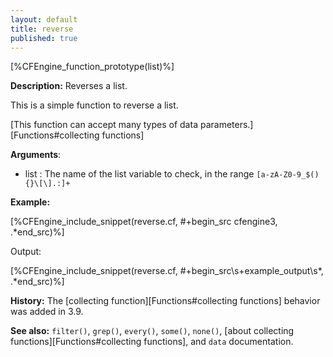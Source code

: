 ```yaml
---
layout: default
title: reverse
published: true
---
```


[%CFEngine_function_prototype(list)%]

**Description:** Reverses a list.

This is a simple function to reverse a list.

[This function can accept many types of data parameters.][Functions#collecting functions]

**Arguments**:

* list : The name of the list variable to check, in the range
`[a-zA-Z0-9_$(){}\[\].:]+`

**Example:**


[%CFEngine_include_snippet(reverse.cf, #\+begin_src cfengine3, .*end_src)%]

Output:

[%CFEngine_include_snippet(reverse.cf, #\+begin_src\s+example_output\s*, .*end_src)%]

**History:** The [collecting function][Functions#collecting functions] behavior was added in 3.9.

**See also:** `filter()`, `grep()`, `every()`, `some()`, `none()`, [about collecting functions][Functions#collecting functions], and `data` documentation.
